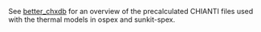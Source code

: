 See [better_chxdb](better_chxdb) for an overview of the precalculated CHIANTI files used with the thermal models in ospex and sunkit-spex.
